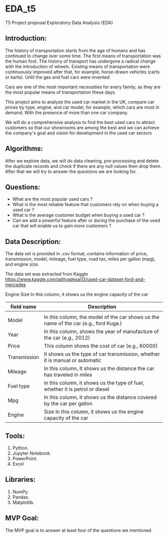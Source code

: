 # EDA_t5
  T5 Project proposal
Exploratory Data Analysis (EDA)


## Introduction:
The history of transportation starts from the age of humans and has continued to change over some time. The first means of transportation was the human foot.
The history of transport has undergone a radical change with the introduction of wheels. Existing means of transportation were continuously improved after that, for example, horse-drawn vehicles (carts or karts).
Until the gas and fuel cars were invented

Cars are one of the most important necessities for every family, as they are the most popular means of transportation these days.

This project aims to analyze the used car market in the UK, compare car prices by type, engine, and car model, for example, which cars are most in demand. With the presence of more than one car company.

We will do a comprehensive analysis to find the best used cars to attract customers so that our showrooms are among the best and we can achieve the company's goal and vision for development in the used car sectors

## Algorithms:
After we explore data, we will do data cleaning, pre-processing and delete the duplicate records and check if there are any null values then drop them. After that we will try to answer the questions we are looking for.

## Questions:
* What are the most popular used cars ?
* What is the most reliable feature that customers rely on when buying a used car ?
* What is the average customer budget when buying a used car ?
* Can we add a powerful feature after or during the purchase of the used car that will enable us to gain more customers ?

## Data Description:
The data set is provided in .csv format,  contains information of price, transmission, model, mileage, fuel type, road tax, miles per gallon (mpg), and engine size. 

The data set was extracted from Kaggle https://www.kaggle.com/adityadesai13/used-car-dataset-ford-and-mercedes


Engine Size In this column, it shows us the engine capacity of the car


|field name|Description                                                                         | 
 |-------|--------------------------------------------------------------------------------------|
 |                                                                                              |
 | Model | In this column, the model of the car shows us the name of the car.(e.g., ford Kuga.)| 
 | Year | In this column, shows the year of manufacture of the car (e.g., 2012)                |
 | Price | This column shows the cost of car (e.g., 60000)                                     |
 | Transmission | It shows us the type of car transmission, whether it is manual or automatic  |
 | Mileage |In this column, It shows us the distance the car has traveled in miles             |
 | Fuel type |in this column, it shows us the type of fuel, whether it is petrol or diesel     |
 | Mpg | In this column, it shows us the distance covered by the car per gallon                |
 | Engine | Size In this column, it shows us the engine capacity of the car                    |


 
## Tools:
1. Python.
2. Jupyter Notebook.
3. PowerPoint.
4. Excel

## Libraries:
1. NumPy.
2. Pandas.
3. Matplotlib.

## MVP Goal:
The MVP goal is to answer at least four of the questions we mentioned





